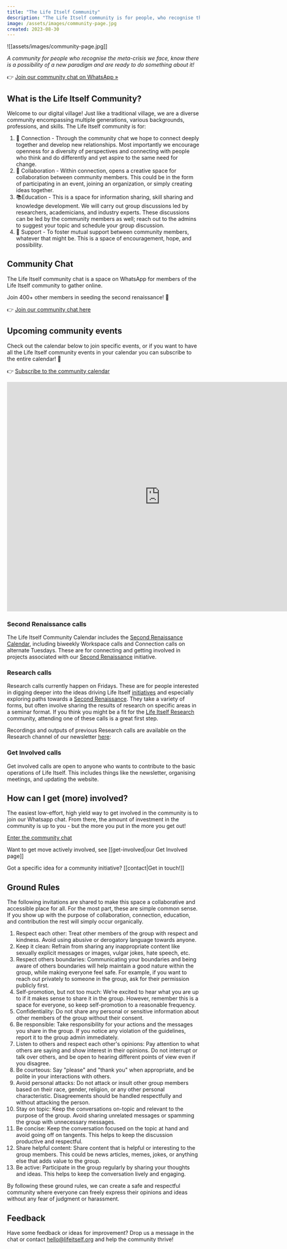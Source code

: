 ```yaml
---
title: "The Life Itself Community"
description: "The Life Itself community is for people, who recognise the meta-crises we face, know there is a possibility of a new paradigm and are ready to do something about it!"
image: /assets/images/community-page.jpg
created: 2023-08-30
---
```


![[assets/images/community-page.jpg]]

_A community for people who recognise the meta-crisis we face, know there is a possibility of a new paradigm and are ready to do something about it!_

👉 [Join our community chat on WhatsApp &raquo;](https://chat.whatsapp.com/JNJCTZugNQn1fq89xbHtfA) 

## What is the Life Itself Community?

Welcome to our digital village! Just like a traditional village, we are a diverse community encompassing multiple generations, various backgrounds, professions, and skills. The Life Itself community is for:

1.  👥 Connection - Through the community chat we hope to connect deeply together and develop new relationships. Most importantly we encourage openness for a diversity of perspectives and connecting with people who think and do differently and yet aspire to the same need for change. 
2.  💯 Collaboration - Within connection, opens a creative space for collaboration between community members. This could be in the form of participating in an event, joining an organization, or simply creating ideas together. 
3.  📚Education - This is a space for information sharing, skill sharing and knowledge development. We will carry out group discussions led by researchers, academicians, and industry experts. These discussions can be led by the community members as well; reach out to the admins to suggest your topic and schedule your group discussion.
4.  💫 Support - To foster mutual support between community members, whatever that might be. This is a space of encouragement, hope, and possibility.
   
## Community Chat

The Life Itself community chat is a space on WhatsApp for members of the Life Itself community to gather online.

Join 400+ other members in seeding the second renaissance! 🎉

👉 [Join our community chat here](https://chat.whatsapp.com/JNJCTZugNQn1fq89xbHtfA) 

## Upcoming community events

Check out the calendar below to join specific events, or if you want to have all the Life Itself community events in your calendar you can subscribe to the entire calendar! 🎉

👉 [Subscribe to the community calendar](https://calendar.google.com/calendar/u/0?cid=Y19kMDY0NjNiYzhiZmU4YWVlNjI1OTkyMTBmNDI3YzMxNzY0YjhkMjFlYmRhZWY5MDhlNTBhMGYyZWE0YTM1ODVlQGdyb3VwLmNhbGVuZGFyLmdvb2dsZS5jb20)

<iframe src="https://calendar.google.com/calendar/embed?height=600&wkst=2&bgcolor=%23f0ca5e&ctz=Africa%2FCeuta&hl=en_GB&showPrint=0&showTitle=0&showCalendars=0&src=Y19kMDY0NjNiYzhiZmU4YWVlNjI1OTkyMTBmNDI3YzMxNzY0YjhkMjFlYmRhZWY5MDhlNTBhMGYyZWE0YTM1ODVlQGdyb3VwLmNhbGVuZGFyLmdvb2dsZS5jb20&color=%23E4C441" style={{borderWidth: '0'}} width="800" height="600" frameborder="0" scrolling="no"></iframe>

### Second Renaissance calls

The Life Itself Community Calendar includes the [Second Renaissance Calendar](https://lu.ma/second-renaissance), including biweekly Workspace calls and Connection calls on alternate Tuesdays. These are for connecting and getting involved in projects associated with our [Second Renaissance](https://secondrenaissance.net/) initiative.

### Research calls

Research calls currently happen on Fridays. These are for people interested in digging deeper into the ideas driving Life Itself [initiatives](https://lifeitself.org/initiatives) and especially exploring paths towards a [Second Renaissance](https://secondrenaissance.net/). They take a variety of forms, but often involve sharing the results of research on specific areas in a seminar format. If you think you might be a fit for the [Life Itself Research](https://lifeitself.org/research) community, attending one of these calls is a great first step.

Recordings and outputs of previous Research calls are available on the Research channel of our newsletter [here](https://news.lifeitself.org/s/research):


### Get Involved calls

Get involved calls are open to anyone who wants to contribute to the basic operations of Life Itself. This includes things like the newsletter, organising meetings, and updating the website.

## How can I get (more) involved?

The easiest low-effort, high yield way to get involved in the community is to join our Whatsapp chat. From there, the amount of investment in the community is up to you - but the more you put in the more you get out!

[Enter the community chat](https://chat.whatsapp.com/JNJCTZugNQn1fq89xbHtfA)

Want to get move actively involved, see [[get-involved|our Get Involved page]]

Got a specific idea for a community initiative? [[contact|Get in touch!]]

## Ground Rules

The following invitations are shared to make this space a collaborative and accessible place for all. For the most part, these are simple common sense. If you show up with the purpose of collaboration, connection, education, and contribution the rest will simply occur organically. 

1. Respect each other: Treat other members of the group with respect and kindness. Avoid using abusive or derogatory language towards anyone.
2. Keep it clean: Refrain from sharing any inappropriate content like sexually explicit messages or images, vulgar jokes, hate speech, etc.
3. Respect others boundaries: Communicating your boundaries and being aware of others boundaries will help maintain a good nature within the group, while making everyone feel safe. For example, if you want to reach out privately to someone in the group, ask for their permission publicly first.
4. Self-promotion, but not too much: We’re excited to hear what you are up to if it makes sense to share it in the group. However, remember this is a space for everyone, so keep self-promotion to a reasonable frequency. 
5. Confidentiality: Do not share any personal or sensitive information about other members of the group without their consent.
6. Be responsible: Take responsibility for your actions and the messages you share in the group. If you notice any violation of the guidelines, report it to the group admin immediately.
7. Listen to others and respect each other's opinions: Pay attention to what others are saying and show interest in their opinions. Do not interrupt or talk over others, and be open to hearing different points of view even if you disagree.
8. Be courteous: Say "please" and "thank you" when appropriate, and be polite in your interactions with others.
9. Avoid personal attacks: Do not attack or insult other group members based on their race, gender, religion, or any other personal characteristic. Disagreements should be handled respectfully and without attacking the person.
10. Stay on topic: Keep the conversations on-topic and relevant to the purpose of the group. Avoid sharing unrelated messages or spamming the group with unnecessary messages.
11. Be concise: Keep the conversation focused on the topic at hand and avoid going off on tangents. This helps to keep the discussion productive and respectful.
12. Share helpful content: Share content that is helpful or interesting to the group members. This could be news articles, memes, jokes, or anything else that adds value to the group.
13. Be active: Participate in the group regularly by sharing your thoughts and ideas. This helps to keep the conversation lively and engaging.

By following these ground rules, we can create a safe and respectful community where everyone can freely express their opinions and ideas without any fear of judgment or harassment.

## Feedback

Have some feedback or ideas for improvement? Drop us a message in the chat or contact hello@lifeitself.org and help the community thrive!
